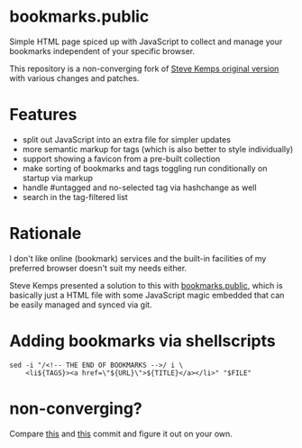 # bookmarks.public

Simple HTML page spiced up with JavaScript to collect and manage your bookmarks
independent of your specific browser.

This repository is a non-converging fork of [Steve Kemps original version](https://github.com/skx/bookmarks.public)
with various changes and patches.


# Features

* split out JavaScript into an extra file for simpler updates
* more semantic markup for tags (which is also better to style individually)
* support showing a favicon from a pre-built collection
* make sorting of bookmarks and tags toggling run conditionally on startup via markup
* handle #untagged and no-selected tag via hashchange as well
* search in the tag-filtered list


# Rationale

I don't like online (bookmark) services and the built-in facilities of my
preferred browser doesn't suit my needs either.

Steve Kemps presented a solution to this with [bookmarks.public](https://github.com/skx/bookmarks.public),
which is basically just a HTML file with some JavaScript magic embedded that
can be easily managed and synced via git.

# Adding bookmarks via shellscripts

	sed -i "/<!-- THE END OF BOOKMARKS -->/ i \
		<li${TAGS}><a href=\"${URL}\">${TITLE}</a></li>" "$FILE"


# non-converging?

Compare [this](https://github.com/DonKult/bookmarks.public/commit/dd9faa58477a6b71d2eb384153c3b13a5ee8b89a) and [this](https://github.com/DonKult/bookmarks.public/commit/1010544acc9b37fbd4f1f0c6869bffc13c31058d) commit and figure it out on your own.
